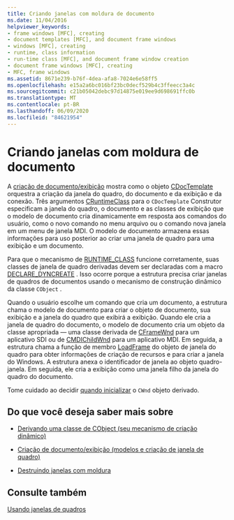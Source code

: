```yaml
---
title: Criando janelas com moldura de documento
ms.date: 11/04/2016
helpviewer_keywords:
- frame windows [MFC], creating
- document templates [MFC], and document frame windows
- windows [MFC], creating
- runtime, class information
- run-time class [MFC], and document frame window creation
- document frame windows [MFC], creating
- MFC, frame windows
ms.assetid: 8671e239-b76f-4dea-afa8-7024e6e58ff5
ms.openlocfilehash: e15a2a6bc016bf23bc0decf529b4c3ffeecc3a4c
ms.sourcegitcommit: c21b05042debc97d14875e019ee9d698691ffc0b
ms.translationtype: MT
ms.contentlocale: pt-BR
ms.lasthandoff: 06/09/2020
ms.locfileid: "84621954"
---
```

# <a name="creating-document-frame-windows"></a>Criando janelas com moldura de documento

A [criação de documento/exibição](document-view-creation.md) mostra como o objeto [CDocTemplate](reference/cdoctemplate-class.md) orquestra a criação da janela do quadro, do documento e da exibição e da conexão. Três argumentos [CRuntimeClass](reference/cruntimeclass-structure.md) para o `CDocTemplate` Construtor especificam a janela do quadro, o documento e as classes de exibição que o modelo de documento cria dinamicamente em resposta aos comandos do usuário, como o novo comando no menu arquivo ou o comando nova janela em um menu de janela MDI. O modelo de documento armazena essas informações para uso posterior ao criar uma janela de quadro para uma exibição e um documento.

Para que o mecanismo de [RUNTIME_CLASS](reference/run-time-object-model-services.md#runtime_class) funcione corretamente, suas classes de janela de quadro derivadas devem ser declaradas com a macro [DECLARE_DYNCREATE](reference/run-time-object-model-services.md#declare_dyncreate) . Isso ocorre porque a estrutura precisa criar janelas de quadros de documentos usando o mecanismo de construção dinâmico da classe `CObject` .

Quando o usuário escolhe um comando que cria um documento, a estrutura chama o modelo de documento para criar o objeto de documento, sua exibição e a janela do quadro que exibirá a exibição. Quando ele cria a janela de quadro do documento, o modelo de documento cria um objeto da classe apropriada — uma classe derivada de [CFrameWnd](reference/cframewnd-class.md) para um aplicativo SDI ou de [CMDIChildWnd](reference/cmdichildwnd-class.md) para um aplicativo MDI. Em seguida, a estrutura chama a função de membro [LoadFrame](reference/cframewnd-class.md#loadframe) do objeto de janela do quadro para obter informações de criação de recursos e para criar a janela do Windows. A estrutura anexa o identificador de janela ao objeto quadro-janela. Em seguida, ele cria a exibição como uma janela filho da janela do quadro do documento.

Tome cuidado ao decidir [quando inicializar](when-to-initialize-cwnd-objects.md) o `CWnd` objeto derivado.

## <a name="what-do-you-want-to-know-more-about"></a>Do que você deseja saber mais sobre

- [Derivando uma classe de CObject (seu mecanismo de criação dinâmico)](deriving-a-class-from-cobject.md)

- [Criação de documento/exibição (modelos e criação de janela de quadro)](document-view-creation.md)

- [Destruindo janelas com moldura](destroying-frame-windows.md)

## <a name="see-also"></a>Consulte também

[Usando janelas de quadros](using-frame-windows.md)
